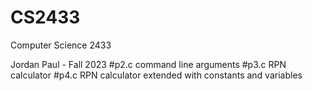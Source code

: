 # CS2433
Computer Science 2433

Jordan Paul - Fall 2023
#p2.c command line arguments
#p3.c RPN calculator
#p4.c RPN calculator extended with constants and variables

